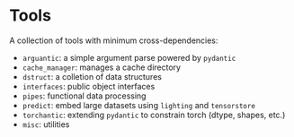 # Tools

A collection of tools with minimum cross-dependencies:

- `arguantic`: a simple argument parse powered by `pydantic`
- `cache_manager`: manages a cache directory
- `dstruct`: a colletion of data structures
- `interfaces`: public object interfaces
- `pipes`: functional data processing
- `predict`: embed large datasets using `lighting` and `tensorstore`
- `torchantic`: extending `pydantic` to constrain torch (dtype, shapes, etc.)
- `misc`: utilities
